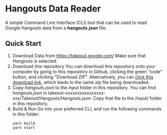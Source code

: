 # Hangouts Data Reader
A simple Command Line Interface (CLI) tool that can be used to read Google Hangouts data from a **hangouts.json** file.

## Quick Start
1. Download Data from https://takeout.google.com/
    Make sure that *Hangouts* is selected.
2. Download this repository
    You can download this repository onto your computer by going to this repository in Github, clicking the green "code" button, and clicking "Download ZIP".
    Alternatively, you can [click this download link](https://github.com/JoshuaCoquia/hangouts-data-reader/archive/refs/heads/main.zip), which leads to the same zip file being downloaded.
3. Copy *hangouts.json* to the *input* folder in this repository.
    You can find *hangouts.json* in takeout-xxxxxxxxxxxxxxxx-xxx/Takeout/Hangouts/Hangouts.json.
    Copy that file to the /input/ folder in this repository.
4. Build & Run
    Go into your preferred CLI, and run the following commands in this folder:
    ```console
    yarn build
    yarn start
    ```